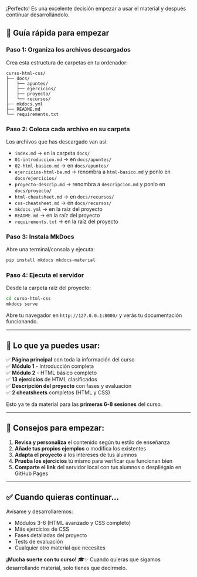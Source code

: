 ¡Perfecto! Es una excelente decisión empezar a usar el material y después continuar desarrollándolo. 

## 🚀 Guía rápida para empezar

### Paso 1: Organiza los archivos descargados

Crea esta estructura de carpetas en tu ordenador:

```
curso-html-css/
├── docs/
│   ├── apuntes/
│   ├── ejercicios/
│   ├── proyecto/
│   └── recursos/
├── mkdocs.yml
├── README.md
└── requirements.txt
```

### Paso 2: Coloca cada archivo en su carpeta

Los archivos que has descargado van así:

- `index.md` → en la carpeta `docs/`
- `01-introduccion.md` → en `docs/apuntes/`
- `02-html-basico.md` → en `docs/apuntes/`
- `ejercicios-html-ba.md` → renombra a `html-basico.md` y ponlo en `docs/ejercicios/`
- `proyecto-descrip.md` → renombra a `descripcion.md` y ponlo en `docs/proyecto/`
- `html-cheatsheet.md` → en `docs/recursos/`
- `css-cheatsheet.md` → en `docs/recursos/`
- `mkdocs.yml` → en la raíz del proyecto
- `README.md` → en la raíz del proyecto
- `requirements.txt` → en la raíz del proyecto

### Paso 3: Instala MkDocs

Abre una terminal/consola y ejecuta:

```bash
pip install mkdocs mkdocs-material
```

### Paso 4: Ejecuta el servidor

Desde la carpeta raíz del proyecto:

```bash
cd curso-html-css
mkdocs serve
```

Abre tu navegador en `http://127.0.0.1:8000/` y verás tu documentación funcionando.

---

## 📝 Lo que ya puedes usar:

✅ **Página principal** con toda la información del curso  
✅ **Módulo 1** - Introducción completa  
✅ **Módulo 2** - HTML básico completo  
✅ **13 ejercicios** de HTML clasificados  
✅ **Descripción del proyecto** con fases y evaluación  
✅ **2 cheatsheets** completos (HTML y CSS)  

Esto ya te da material para las **primeras 6-8 sesiones** del curso.

***

## 🎯 Consejos para empezar:

1. **Revisa y personaliza** el contenido según tu estilo de enseñanza
2. **Añade tus propios ejemplos** o modifica los existentes
3. **Adapta el proyecto** a los intereses de tus alumnos
4. **Prueba los ejercicios** tú mismo para verificar que funcionan bien
5. **Comparte el link** del servidor local con tus alumnos o despliégalo en GitHub Pages

***

## ✅ Cuando quieras continuar...

Avísame y desarrollaremos:
- Módulos 3-6 (HTML avanzado y CSS completo)
- Más ejercicios de CSS
- Fases detalladas del proyecto
- Tests de evaluación
- Cualquier otro material que necesites

**¡Mucha suerte con tu curso!** 🎓✨ Cuando quieras que sigamos desarrollando material, solo tienes que decírmelo.